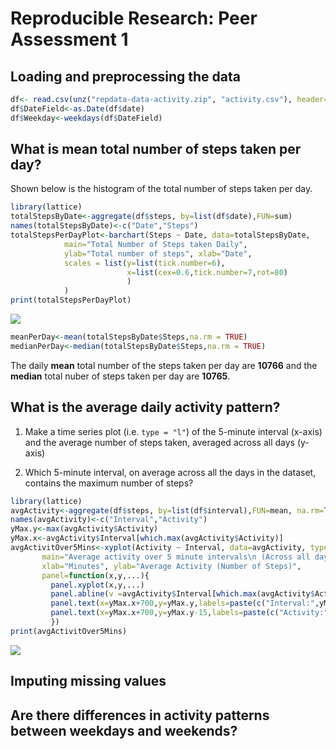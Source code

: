 # Reproducible Research: Peer Assessment 1


## Loading and preprocessing the data

```r
df<- read.csv(unz("repdata-data-activity.zip", "activity.csv"), header=TRUE ,sep=",")
df$DateField<-as.Date(df$date)
df$Weekday<-weekdays(df$DateField)
```

## What is mean total number of steps taken per day?
Shown below is the histogram of the total number of steps taken per day.

```r
library(lattice)
totalStepsByDate<-aggregate(df$steps, by=list(df$date),FUN=sum)
names(totalStepsByDate)<-c("Date","Steps")
totalStepsPerDayPlot<-barchart(Steps ~ Date, data=totalStepsByDate,
            main="Total Number of Steps taken Daily",
            ylab="Total number of steps", xlab="Date", 
            scales = list(y=list(tick.number=6), 
                          x=list(cex=0.6,tick.number=7,rot=80)
                          )
            )
print(totalStepsPerDayPlot)
```

![](./PA1_template_files/figure-html/createPlotSums-1.png) 



```r
meanPerDay<-mean(totalStepsByDate$Steps,na.rm = TRUE)
medianPerDay<-median(totalStepsByDate$Steps,na.rm = TRUE)
```
The daily **mean** total number of the steps taken per day are **10766** and the **median** total nuber of steps taken per day are **10765**.

## What is the average daily activity pattern?

1. Make a time series plot (i.e. `type = "l"`) of the 5-minute interval (x-axis) and the average number of steps taken, averaged across all days (y-axis)

2. Which 5-minute interval, on average across all the days in the dataset, contains the maximum number of steps?


```r
library(lattice)
avgActivity<-aggregate(df$steps, by=list(df$interval),FUN=mean, na.rm=TRUE)
names(avgActivity)<-c("Interval","Activity")
yMax.y<-max(avgActivity$Activity)
yMax.x<-avgActivity$Interval[which.max(avgActivity$Activity)]
avgActivitOver5Mins<-xyplot(Activity ~ Interval, data=avgActivity, type="l", 
       main="Average activity over 5 minute intervals\n (Across all days)", 
       xlab="Minutes", ylab="Average Activity (Number of Steps)",
       panel=function(x,y,...){
         panel.xyplot(x,y,...)
         panel.abline(v =avgActivity$Interval[which.max(avgActivity$Activity)],col = "red", lwd = 2)
         panel.text(x=yMax.x+700,y=yMax.y,labels=paste(c("Interval:",yMax.x),sep="", collapse=""))
         panel.text(x=yMax.x+700,y=yMax.y-15,labels=paste(c("Activity:",format(yMax.y,digits=4)),sep="", collapse=""))
         })
print(avgActivitOver5Mins)
```

![](./PA1_template_files/figure-html/createPlotMeans-1.png) 



## Imputing missing values



## Are there differences in activity patterns between weekdays and weekends?
